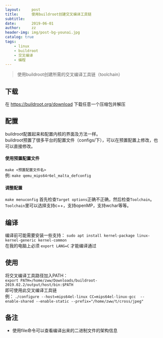 ```yaml
---
layout:     post
title:      使用buildroot创建交叉编译工具链
subtitle:   
date:       2019-06-01
author:     zz
header-img: img/post-bg-younai.jpg
catalog: true
tags:
    - linux
    - buildroot
    - 交叉编译
    - 编程
---
```


> 使用buildroot创建所需的交叉编译工具链（toolchain）

## 下载
在 <https://buildroot.org/download> 下载任意一个压缩包并解压

## 配置
buildroot配置起来和配置内核的界面及方法一样。  
buildroot预置了很多平台的配置文件（configs/下），可以在预置配置上修改，也可以直接修改。

#### 使用预置配置文件
`make <预置配置文件名>`  
例: `make qemu_mips64r6el_malta_defconfig`

#### 调整配置
`make menuconfig`
首先检查`Target options`正确不正确，然后检查`Toolchain`。`Toolchain`里可以选择支持c++，支持openMP，支持wchar等等。

## 编译
编译前可能需要安装一些支持： `sudo apt install kernel-package linux-kernel-generic kernel-common`  
在我的电脑上必须 `export LANG=C` 才能编译通过

## 使用
将交叉编译工具路径加入PATH：  
`export PATH=/home/zww/Downloads/buildroot-2019.02.2/output/host/bin:$PATH`  
即可使用此交叉编译工具链  
例： `./configure --host=mips64el-linux CC=mips64el-linux-gcc  --enable-shared --enable-static --prefix="/home/zww/t/cross/jpeg"`

## 备注
* 使用file命令可以查看编译出来的二进制文件的架构信息  

